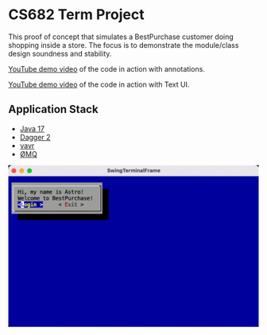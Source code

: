 # CS682 Term Project

This proof of concept that simulates a BestPurchase customer doing shopping inside a store.  The focus is to demonstrate the module/class design soundness and stability.

[YouTube demo video](https://youtu.be/fjH7R51kG6A) of the code in action with annotations.

[YouTube demo video](https://youtu.be/t_IspRi5V8o) of the code in action with Text UI.

## Application Stack

- [Java 17](https://openjdk.java.net/projects/jdk/17/)
- [Dagger 2](https://dagger.dev)
- [vavr](https://www.vavr.io)
- [ØMQ](https://zeromq.org)


![GUI](./doc/ui.gif)